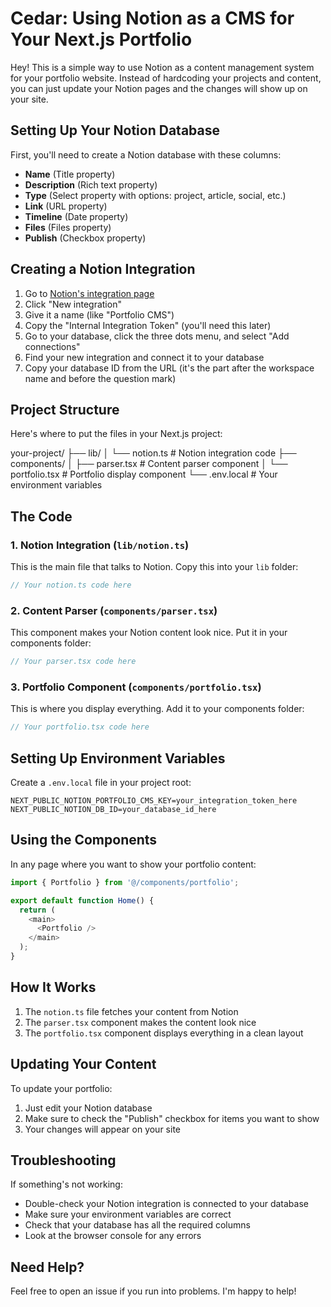 # Cedar: Using Notion as a CMS for Your Next.js Portfolio

Hey! This is a simple way to use Notion as a content management system for your portfolio website. Instead of hardcoding your projects and content, you can just update your Notion pages and the changes will show up on your site.

## Setting Up Your Notion Database

First, you'll need to create a Notion database with these columns:

- **Name** (Title property)
- **Description** (Rich text property)
- **Type** (Select property with options: project, article, social, etc.)
- **Link** (URL property)
- **Timeline** (Date property)
- **Files** (Files property)
- **Publish** (Checkbox property)

## Creating a Notion Integration

1. Go to [Notion's integration page](https://www.notion.so/my-integrations)
2. Click "New integration"
3. Give it a name (like "Portfolio CMS")
4. Copy the "Internal Integration Token" (you'll need this later)
5. Go to your database, click the three dots menu, and select "Add connections"
6. Find your new integration and connect it to your database
7. Copy your database ID from the URL (it's the part after the workspace name and before the question mark)

## Project Structure

Here's where to put the files in your Next.js project:

your-project/
├── lib/
│ └── notion.ts # Notion integration code
├── components/
│ ├── parser.tsx # Content parser component
│ └── portfolio.tsx # Portfolio display component
└── .env.local # Your environment variables

## The Code

### 1. Notion Integration (`lib/notion.ts`)
This is the main file that talks to Notion. Copy this into your `lib` folder:

```typescript
// Your notion.ts code here
```

### 2. Content Parser (`components/parser.tsx`)
This component makes your Notion content look nice. Put it in your components folder:

```typescript
// Your parser.tsx code here
```

### 3. Portfolio Component (`components/portfolio.tsx`)
This is where you display everything. Add it to your components folder:

```typescript
// Your portfolio.tsx code here
```

## Setting Up Environment Variables

Create a `.env.local` file in your project root:

```
NEXT_PUBLIC_NOTION_PORTFOLIO_CMS_KEY=your_integration_token_here
NEXT_PUBLIC_NOTION_DB_ID=your_database_id_here
```


## Using the Components

In any page where you want to show your portfolio content:

```typescript
import { Portfolio } from '@/components/portfolio';

export default function Home() {
  return (
    <main>
      <Portfolio />
    </main>
  );
}
```

## How It Works

1. The `notion.ts` file fetches your content from Notion
2. The `parser.tsx` component makes the content look nice
3. The `portfolio.tsx` component displays everything in a clean layout

## Updating Your Content

To update your portfolio:
1. Just edit your Notion database
2. Make sure to check the "Publish" checkbox for items you want to show
3. Your changes will appear on your site

## Troubleshooting

If something's not working:
- Double-check your Notion integration is connected to your database
- Make sure your environment variables are correct
- Check that your database has all the required columns
- Look at the browser console for any errors

## Need Help?

Feel free to open an issue if you run into problems. I'm happy to help!
